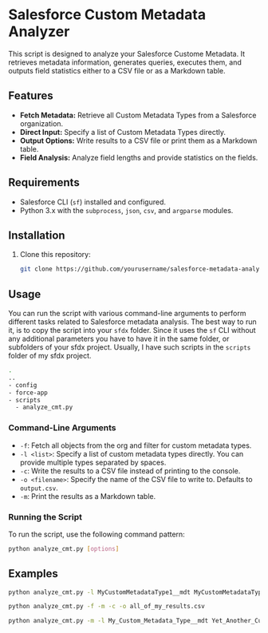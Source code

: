 # Salesforce Custom Metadata Analyzer

This script is designed to analyze your Salesforce Custome Metadata. It retrieves metadata information, generates queries, executes them, and outputs field statistics either to a CSV file or as a Markdown table.

## Features

- **Fetch Metadata:** Retrieve all Custom Metadata Types from a Salesforce organization.
- **Direct Input:** Specify a list of Custom Metadata Types directly.
- **Output Options:** Write results to a CSV file or print them as a Markdown table.
- **Field Analysis:** Analyze field lengths and provide statistics on the fields.

## Requirements

- Salesforce CLI (`sf`) installed and configured.
- Python 3.x with the `subprocess`, `json`, `csv`, and `argparse` modules.

## Installation

1. Clone this repository:
   ```sh
   git clone https://github.com/yourusername/salesforce-metadata-analyzer.git

## Usage

You can run the script with various command-line arguments to perform different tasks related to Salesforce metadata analysis.
The best way to run it, is to copy the script into your `sfdx` folder. Since it uses the `sf` CLI without any additional parameters you have to have it in the same folder, or subfolders of your sfdx project.
Usually, I have such scripts in the `scripts` folder of my sfdx project.
```sh
.
..
- config
- force-app
- scripts
  - analyze_cmt.py
```

### Command-Line Arguments

- `-f`: Fetch all objects from the org and filter for custom metadata types.
- `-l <list>`: Specify a list of custom metadata types directly. You can provide multiple types separated by spaces.
- `-c`: Write the results to a CSV file instead of printing to the console.
- `-o <filename>`: Specify the name of the CSV file to write to. Defaults to `output.csv`.
- `-m`: Print the results as a Markdown table.

### Running the Script

To run the script, use the following command pattern:

```sh
python analyze_cmt.py [options]
```

## Examples
```sh
python analyze_cmt.py -l MyCustomMetadataType1__mdt MyCustomMetadataType2__mdt
```

```sh
python analyze_cmt.py -f -m -c -o all_of_my_results.csv
```

```sh
python analyze_cmt.py -m -l My_Custom_Metadata_Type__mdt Yet_Another_Custom_Metdata_Type__mdt
```

